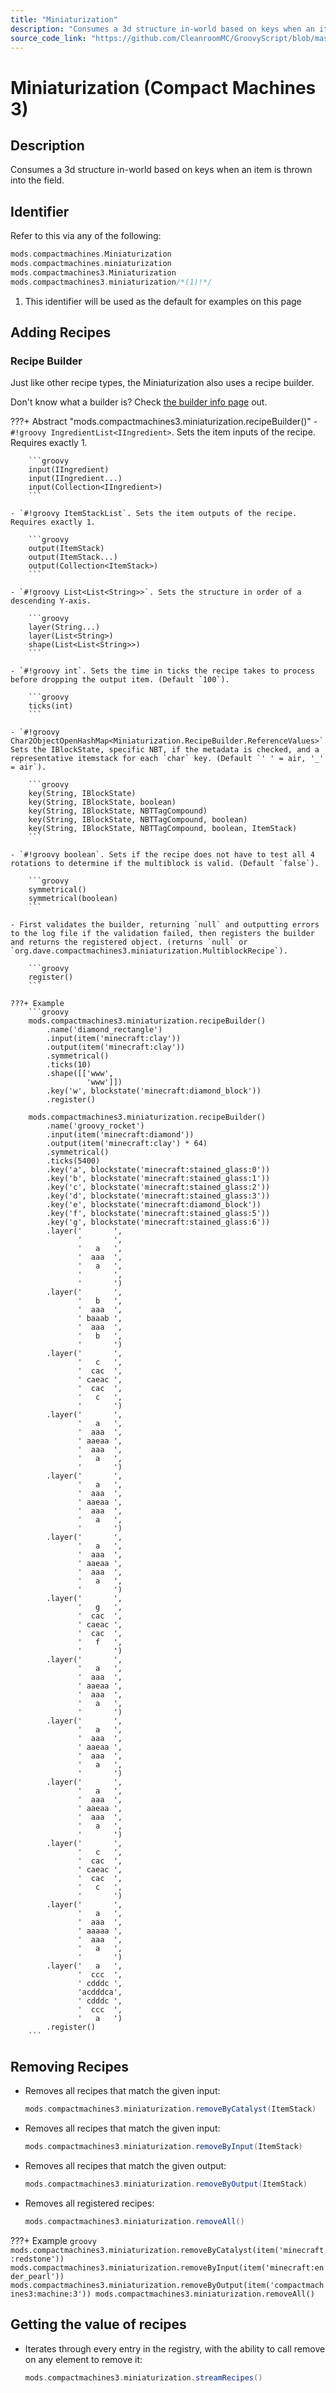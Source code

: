 ```yaml
---
title: "Miniaturization"
description: "Consumes a 3d structure in-world based on keys when an item is thrown into the field."
source_code_link: "https://github.com/CleanroomMC/GroovyScript/blob/master/src/main/java/com/cleanroommc/groovyscript/compat/mods/compactmachines/Miniaturization.java"
---
```


# Miniaturization (Compact Machines 3)

## Description

Consumes a 3d structure in-world based on keys when an item is thrown into the field.

## Identifier

Refer to this via any of the following:

```groovy hl_lines="4"
mods.compactmachines.Miniaturization
mods.compactmachines.miniaturization
mods.compactmachines3.Miniaturization
mods.compactmachines3.miniaturization/*(1)!*/
```

1. This identifier will be used as the default for examples on this page

## Adding Recipes

### Recipe Builder

Just like other recipe types, the Miniaturization also uses a recipe builder.

Don't know what a builder is? Check [the builder info page](../../../groovy/builder.md) out.

???+ Abstract "mods.compactmachines3.miniaturization.recipeBuilder()"
    - `#!groovy IngredientList<IIngredient>`. Sets the item inputs of the recipe. Requires exactly 1.

        ```groovy
        input(IIngredient)
        input(IIngredient...)
        input(Collection<IIngredient>)
        ```

    - `#!groovy ItemStackList`. Sets the item outputs of the recipe. Requires exactly 1.

        ```groovy
        output(ItemStack)
        output(ItemStack...)
        output(Collection<ItemStack>)
        ```

    - `#!groovy List<List<String>>`. Sets the structure in order of a descending Y-axis.

        ```groovy
        layer(String...)
        layer(List<String>)
        shape(List<List<String>>)
        ```

    - `#!groovy int`. Sets the time in ticks the recipe takes to process before dropping the output item. (Default `100`).

        ```groovy
        ticks(int)
        ```

    - `#!groovy Char2ObjectOpenHashMap<Miniaturization.RecipeBuilder.ReferenceValues>`. Sets the IBlockState, specific NBT, if the metadata is checked, and a representative itemstack for each `char` key. (Default `' ' = air, '_' = air`).

        ```groovy
        key(String, IBlockState)
        key(String, IBlockState, boolean)
        key(String, IBlockState, NBTTagCompound)
        key(String, IBlockState, NBTTagCompound, boolean)
        key(String, IBlockState, NBTTagCompound, boolean, ItemStack)
        ```

    - `#!groovy boolean`. Sets if the recipe does not have to test all 4 rotations to determine if the multiblock is valid. (Default `false`).

        ```groovy
        symmetrical()
        symmetrical(boolean)
        ```

    - First validates the builder, returning `null` and outputting errors to the log file if the validation failed, then registers the builder and returns the registered object. (returns `null` or `org.dave.compactmachines3.miniaturization.MultiblockRecipe`).

        ```groovy
        register()
        ```

    ???+ Example
        ```groovy
        mods.compactmachines3.miniaturization.recipeBuilder()
            .name('diamond_rectangle')
            .input(item('minecraft:clay'))
            .output(item('minecraft:clay'))
            .symmetrical()
            .ticks(10)
            .shape([['www',
                     'www']])
            .key('w', blockstate('minecraft:diamond_block'))
            .register()

        mods.compactmachines3.miniaturization.recipeBuilder()
            .name('groovy_rocket')
            .input(item('minecraft:diamond'))
            .output(item('minecraft:clay') * 64)
            .symmetrical()
            .ticks(5400)
            .key('a', blockstate('minecraft:stained_glass:0'))
            .key('b', blockstate('minecraft:stained_glass:1'))
            .key('c', blockstate('minecraft:stained_glass:2'))
            .key('d', blockstate('minecraft:stained_glass:3'))
            .key('e', blockstate('minecraft:diamond_block'))
            .key('f', blockstate('minecraft:stained_glass:5'))
            .key('g', blockstate('minecraft:stained_glass:6'))
            .layer('       ',
                   '       ',
                   '   a   ',
                   '  aaa  ',
                   '   a   ',
                   '       ',
                   '       ')
            .layer('       ',
                   '   b   ',
                   '  aaa  ',
                   ' baaab ',
                   '  aaa  ',
                   '   b   ',
                   '       ')
            .layer('       ',
                   '   c   ',
                   '  cac  ',
                   ' caeac ',
                   '  cac  ',
                   '   c   ',
                   '       ')
            .layer('       ',
                   '   a   ',
                   '  aaa  ',
                   ' aaeaa ',
                   '  aaa  ',
                   '   a   ',
                   '       ')
            .layer('       ',
                   '   a   ',
                   '  aaa  ',
                   ' aaeaa ',
                   '  aaa  ',
                   '   a   ',
                   '       ')
            .layer('       ',
                   '   a   ',
                   '  aaa  ',
                   ' aaeaa ',
                   '  aaa  ',
                   '   a   ',
                   '       ')
            .layer('       ',
                   '   g   ',
                   '  cac  ',
                   ' caeac ',
                   '  cac  ',
                   '   f   ',
                   '       ')
            .layer('       ',
                   '   a   ',
                   '  aaa  ',
                   ' aaeaa ',
                   '  aaa  ',
                   '   a   ',
                   '       ')
            .layer('       ',
                   '   a   ',
                   '  aaa  ',
                   ' aaeaa ',
                   '  aaa  ',
                   '   a   ',
                   '       ')
            .layer('       ',
                   '   a   ',
                   '  aaa  ',
                   ' aaeaa ',
                   '  aaa  ',
                   '   a   ',
                   '       ')
            .layer('       ',
                   '   c   ',
                   '  cac  ',
                   ' caeac ',
                   '  cac  ',
                   '   c   ',
                   '       ')
            .layer('       ',
                   '   a   ',
                   '  aaa  ',
                   ' aaaaa ',
                   '  aaa  ',
                   '   a   ',
                   '       ')
            .layer('   a   ',
                   '  ccc  ',
                   ' cdddc ',
                   'acdddca',
                   ' cdddc ',
                   '  ccc  ',
                   '   a   ')
            .register()
        ```



## Removing Recipes

- Removes all recipes that match the given input:

    ```groovy
    mods.compactmachines3.miniaturization.removeByCatalyst(ItemStack)
    ```

- Removes all recipes that match the given input:

    ```groovy
    mods.compactmachines3.miniaturization.removeByInput(ItemStack)
    ```

- Removes all recipes that match the given output:

    ```groovy
    mods.compactmachines3.miniaturization.removeByOutput(ItemStack)
    ```

- Removes all registered recipes:

    ```groovy
    mods.compactmachines3.miniaturization.removeAll()
    ```

???+ Example
    ```groovy
    mods.compactmachines3.miniaturization.removeByCatalyst(item('minecraft:redstone'))
    mods.compactmachines3.miniaturization.removeByInput(item('minecraft:ender_pearl'))
    mods.compactmachines3.miniaturization.removeByOutput(item('compactmachines3:machine:3'))
    mods.compactmachines3.miniaturization.removeAll()
    ```

## Getting the value of recipes

- Iterates through every entry in the registry, with the ability to call remove on any element to remove it:

    ```groovy
    mods.compactmachines3.miniaturization.streamRecipes()
    ```

